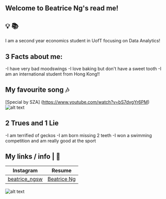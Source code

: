 ## Welcome to Beatrice Ng's read me!
## :bulb: :books:
I am a second year economics student in UofT focusing on Data Analytics! 

## 3 Facts about me: 
-I have very bad moodswings 
-I love baking but don't have a sweet tooth 
-I am an international student from Hong Kong!!

## My favourite song :notes:
[Special by SZA] (https://www.youtube.com/watch?v=bS7dvgYr6PM) 
![alt text](https://i1.sndcdn.com/artworks-agKkGQSM4sKxWZyL-KemsNg-t500x500.png) 

## 2 Trues and 1 Lie 
-I am terrified of geckos 
-I am born missing 2 teeth 
-I won a swimming competition and am really good at the sport 

## My links / info | 🔗
| Instagram | Resume |
| --------------- | --------------- | 
| [beatrice_ngsw](https://www.instagram.com/beatrice_ngsw/) | [Beatrice Ng](https://docs.google.com/document/d/17zPrWPVWn-NODebwGQ4SH9MFygSxD3VQ/edit)|


![alt text](https://www.starimagingindia.com/blog/wp-content/uploads/2018/08/feeling-tired-all-the-time.jpg)

